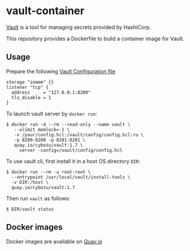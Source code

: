 vault-container
===============

[Vault](https://www.vaultproject.io) is a tool for managing secrets provided by HashiCorp.

This repository provides a Dockerfile to build a container image for Vault.

Usage
-----

Prepare the following [Vault Configuration file](https://www.vaultproject.io/docs/configuration/index.html)

```
storage "inmem" {}
listener "tcp" {
  address     = "127.0.0.1:8200"
  tls_disable = 1
}
```

To launch vault server by `docker run`:

    $ docker run -d --rm --read-only --name vault \
       --ulimit memlock=-1 \
       -v /your/config.hcl:/vault/config/config.hcl:ro \
       -p 8200:8200 -p 8201:8201 \
       quay.io/cybozu/vault:1.7 \
         server -config=/vault/config/config.hcl

To use vault cli, first install it in a host OS directory `DIR`:

    $ docker run --rm -u root:root \
      --entrypoint /usr/local/vault/install-tools \
      -v DIR:/host \
      quay.io/cybozu/vault:1.7

Then run `vault` as follows:

    $ DIR/vault status
 
Docker images
-------------

Docker images are available on [Quay.io](https://quay.io/repository/cybozu/vault)
